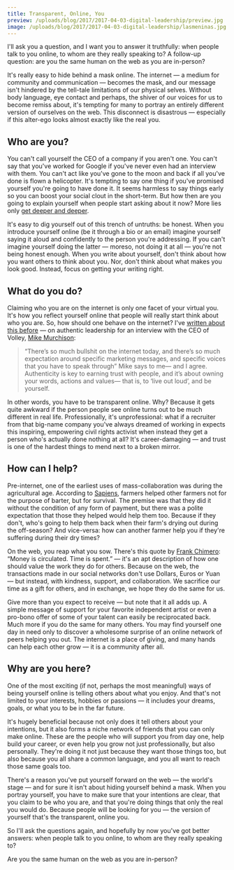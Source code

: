 ```yaml
---
title: Transparent, Online, You
preview: /uploads/blog/2017/2017-04-03-digital-leadership/preview.jpg
image: /uploads/blog/2017/2017-04-03-digital-leadership/lasmeninas.jpg
---
```


I'll ask you a question, and I want you to answer it truthfully: when people talk to you online, to whom are they really speaking to? A follow-up question: are you the same human on the web as you are in-person?

It's really easy to hide behind a mask online. The internet — a medium for community and communication — becomes the mask, and our message isn't hindered by the tell-tale limitations of our physical selves. Without body language, eye contact and perhaps, the shiver of our voices for us to become remiss about, it's tempting for many to portray an entirely different version of ourselves on the web. This disconnect is disastrous — especially if this alter-ego looks almost exactly like the real you.

## Who are you?

You can't call yourself the CEO of a company if you aren't one. You can't say that you've worked for Google if you've never even had an interview with them. You can't act like you've gone to the moon and back if all you've done is flown a helicopter. It's tempting to say one thing if you've promised yourself you're going to have done it. It seems harmless to say things early so you can boost your social clout in the short-term. But how then are you going to explain yourself when people start asking about it now? More lies only [get deeper and deeper][lying].

It's easy to dig yourself out of this trench of untruths: be honest. When you introduce yourself online (be it through a bio or an email) imagine yourself saying it aloud and confidently to the person you're addressing. If you can't imagine yourself doing the latter — moreso, not doing it at all — you're not being honest enough. When you write about yourself, don't think about how you want others to think about you. Nor, don't think about what makes you look good. Instead, focus on getting your writing right.

## What do you do?

Claiming who you are on the internet is only one facet of your virtual you. It's how you reflect yourself online that people will really start think about who you are. So, how should one behave on the internet? I've [written about this before][interview] — on authentic leadership for an interview with the CEO of Volley, [Mike Murchison][murchison]:

> “There’s so much bullshit on the internet today, and there’s so much expectation around specific marketing messages, and specific voices that you have to speak through” Mike says to me— and I agree. Authenticity is key to earning trust with people, and it’s about owning your words, actions and values— that is, to ‘live out loud’, and be yourself.

In other words, you have to be transparent online. Why? Because it gets quite awkward if the person people see online turns out to be much different in real life. Professionally, it's unprofessional: what if a recruiter from that big-name company you've always dreamed of working in expects this inspiring, empowering civil rights activist when instead they get a person who's actually done nothing at all? It's career-damaging — and trust is one of the hardest things to mend next to a broken mirror.

## How can I help?

Pre-internet, one of the earliest uses of mass-collaboration was during the agricultural age. According to [Sapiens][sapiens], farmers helped other farmers not for the purpose of barter, but for survival. The premise was that they did it without the condition of any form of payment, but there was a polite expectation that those they helped would help them too. Because if they don't, who's going to help them back when their farm's drying out during the off-season? And vice-versa: how can another farmer help you if they're suffering during their dry times?

On the web, you reap what you sow. There's this quote by [Frank Chimero][chimero]: “Money is circulated. Time is spent.” — it's an apt description of how one should value the work they do for others. Because on the web, the transactions made in our social networks don't use Dollars, Euros or Yuan — but instead, with kindness, support, and collaboration. We sacrifice our time as a gift for others, and in exchange, we hope they do the same for us.

Give more than you expect to receive — but note that it all adds up. A simple message of support for your favorite independent artist or even a pro-bono offer of some of your talent can easily be reciprocated back. Much more if you do the same for many others. You may find yourself one day in need only to discover a wholesome surprise of an online network of peers helping you out. The internet is a place of giving, and many hands can help each other grow — it is a community after all.

## Why are you here?

One of the most exciting (if not, perhaps the most meaningful) ways of being yourself online is telling others about what you enjoy. And that's not limited to your interests, hobbies or passions — it includes your dreams, goals, or what you to be in the far future. 

It's hugely beneficial because not only does it tell others about your intentions, but it also forms a niche network of friends that you can only make online. These are the people who will support you from day one, help build your career, or even help you grow not just professionally, but also personally. They're doing it not just because they want those things too, but also because you all share a common language, and you all want to reach those same goals too.

There's a reason you've put yourself forward on the web — the world's stage — and for sure it isn't about hiding yourself behind a mask. When you portray yourself, you have to make sure that your intentions are clear, that you claim to be who you are, and that you're doing things that only the real you would do. Because people will be looking for you — the version of yourself that's the transparent, online you.

So I'll ask the questions again, and hopefully by now you've got better answers: when people talk to you online, to whom are they really speaking to? 

Are you the same human on the web as you are in-person?

[interview]: http://v8.mlgrto.com/post/139964682587/connection-catalyst
[murchison]: http://murch.me
[sapiens]: http://www.ynharari.com/sapiens/short-overview/
[chimero]: https://www.frankchimero.com/archive/2014/2013-lessons/
[lying]: http://www.newyorker.com/magazine/2001/07/23/false-fronts-2
